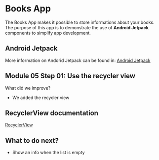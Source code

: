# Books App
The Books App makes it possible to store informations about your books. The purpose of this app is to demonstrate the use of **Android Jetpack** components to simplify app development.

## Android Jetpack
More information on Andorid Jetpack can be found in:
[Android Jetpack](https://developer.android.com/jetpack)

## Module 05 Step 01: Use the recycler view 
What did we improve?
- We added the recycler view

## RecyclerView documentation
[RecyclerView](https://developer.android.com/guide/topics/ui/layout/recyclerview)

## What to do next?
- Show an info when the list is empty